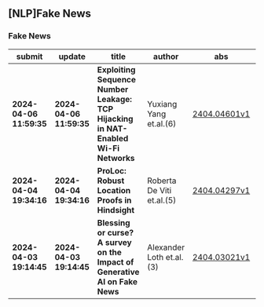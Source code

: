 ## [NLP]Fake News 

### Fake News

| submit | update | title | author | abs | PDF | code | cates | journal |
|---|---|---|---|---|---|---|---|---|
|**2024-04-06 11:59:35**|**2024-04-06 11:59:35**|**Exploiting Sequence Number Leakage: TCP Hijacking in NAT-Enabled Wi-Fi   Networks**|Yuxiang Yang et.al.(6)|[2404.04601v1](http://arxiv.org/abs/2404.04601v1)|[gotoRead](http://arxiv.org/pdf/2404.04601v1)|null|cs.CR|null|
|**2024-04-04 19:34:16**|**2024-04-04 19:34:16**|**ProLoc: Robust Location Proofs in Hindsight**|Roberta De Viti et.al.(5)|[2404.04297v1](http://arxiv.org/abs/2404.04297v1)|[gotoRead](http://arxiv.org/pdf/2404.04297v1)|null|cs.CR|null|
|**2024-04-03 19:14:45**|**2024-04-03 19:14:45**|**Blessing or curse? A survey on the Impact of Generative AI on Fake News**|Alexander Loth et.al.(3)|[2404.03021v1](http://arxiv.org/abs/2404.03021v1)|[gotoRead](http://arxiv.org/pdf/2404.03021v1)|null|cs.CL, cs.AI, I.2.7|null|
